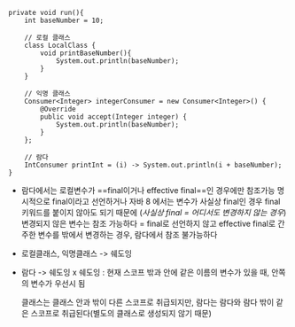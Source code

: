 ```
private void run(){  
    int baseNumber = 10;  
  
    // 로컬 클래스  
    class LocalClass {  
        void printBaseNumber(){  
            System.out.println(baseNumber);  
        }  
    }  
  
    // 익명 클래스  
    Consumer<Integer> integerConsumer = new Consumer<Integer>() {  
        @Override  
        public void accept(Integer integer) {  
            System.out.println(baseNumber);  
        }  
    };  
  
    // 람다  
    IntConsumer printInt = (i) -> System.out.println(i + baseNumber);  
}
```

- 람다에서는 로컬변수가 ==final이거나 effective final==인 경우에만 참조가능
	명시적으로 final이라고 선언하거나
	자바 8 에서는 변수가 사실상 final인 경우 final 키워드를 붙이지 않아도 되기 때문에
	(*사실상 final = 어디서도 변경하지 않는 경우*)
	변경되지 않은 변수는 참조 가능하다
	= final로 선언하지 않고 effective final로 간주한 변수를 밖에서 변경하는 경우, 람다에서 참조 불가능하다

- 로컬클래스, 익명클래스 -> 쉐도잉
- 람다 -> 쉐도잉 x
	쉐도잉 : 현재 스코프 밖과 안에 같은 이름의 변수가 있을 때, 안쪽의 변수가 우선시 됨
	
	클래스는 클래스 안과 밖이 다른 스코프로 취급되지만,
	람다는 람다와 람다 밖이 같은 스코프로 취급된다(별도의 클래스로 생성되지 않기 때문)


